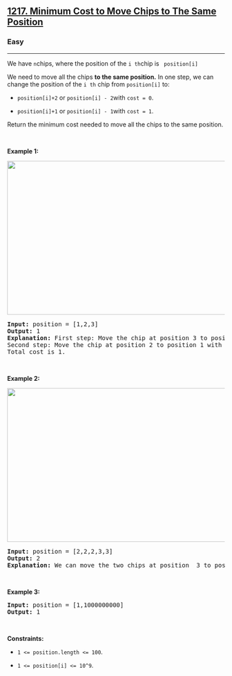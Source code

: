 <h2><a href="https://leetcode.com/problems/minimum-cost-to-move-chips-to-the-same-position/">1217. Minimum Cost to Move Chips to The Same Position</a></h2><h3>Easy</h3><hr><div><p>We have <code>n</code>chips, where the position of the <code>i th</code>chip is <code> position[i]</code>

We need to move all the chips <strong> to the same position.</strong> In one step, we can change the position of the <code>i th</code> chip from <code>position[i]</code> to:

<p><ul><li><code>position[i]+2</code> or <code>position[i] - 2</code>with <code>cost = 0</code>.</li></ul></p>
<p><ul><li><code>position[i]+1</code> or <code>position[i] - 1</code>with <code>cost = 1</code>.</li></ul></p>


Return the minimum cost needed to move all the chips to the same position.
  
<p>&nbsp;</p>
<p><strong>Example 1:</strong></p>
<img alt="" src="https://assets.leetcode.com/uploads/2020/08/15/chips_e1.jpg" style="width: 1000px; height: 356px;">

<pre><strong>Input:</strong> position = [1,2,3]
<strong>Output:</strong> 1
<strong>Explanation:</strong> First step: Move the chip at position 3 to position 1 with cost = 0.
Second step: Move the chip at position 2 to position 1 with cost = 1.
Total cost is 1.
</pre>

<p>&nbsp;</p>
<p><strong>Example 2:</strong></p>
<img alt="" src="https://assets.leetcode.com/uploads/2020/08/15/chip_e2.jpg" style="width: 1000px; height: 356px;">

<pre>
<strong>Input:</strong> position = [2,2,2,3,3]
<strong>Output:</strong> 2
<strong>Explanation: </strong>We can move the two chips at position  3 to position 2. Each move has cost = 1. The total cost = 2.
</pre>


<p>&nbsp;</p>
<p><strong>Example 3:</strong></p>

<pre>
<strong>Input:</strong> position = [1,1000000000]
<strong>Output:</strong> 1
</pre>


<p>&nbsp;</p>
<p><strong>Constraints:</strong></p>

<p><ul><li><code>1 <= position.length <= 100</code>.</li></ul></p>
<p><ul><li><code>1 <= position[i] <= 10^9</code>.</li></ul></p>
